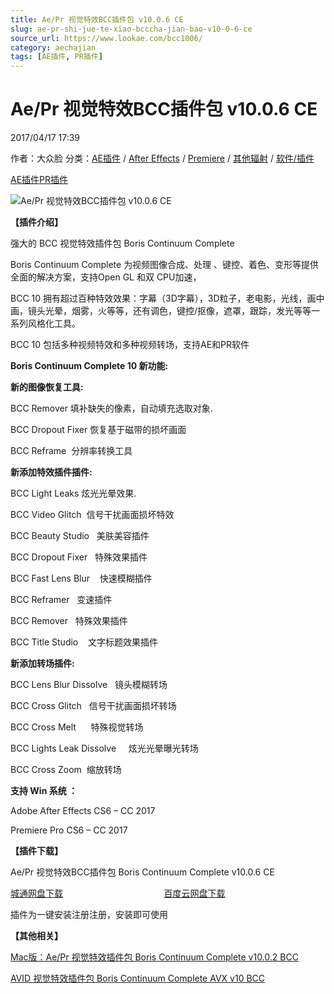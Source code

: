 ```yaml
---
title: Ae/Pr 视觉特效BCC插件包 v10.0.6 CE
slug: ae-pr-shi-jue-te-xiao-bcccha-jian-bao-v10-0-6-ce
source_url: https://www.lookae.com/bcc1006/
category: aechajian
tags: [AE插件, PR插件]
---
```

# Ae/Pr 视觉特效BCC插件包 v10.0.6 CE

2017/04/17 17:39

作者：大众脸
分类：[AE插件](https://www.lookae.com/after-effects/aechajian/) / [After Effects](https://www.lookae.com/after-effects/) / [Premiere](https://www.lookae.com/qitarjcj/premierezy/) / [其他辐射](https://www.lookae.com/others/) / [软件/插件](https://www.lookae.com/qitarjcj/)

[AE插件](https://www.lookae.com/tag/ae%e6%8f%92%e4%bb%b6/)[PR插件](https://www.lookae.com/tag/pr%e6%8f%92%e4%bb%b6/)

![Ae/Pr 视觉特效BCC插件包 v10.0.6 CE](https://www.lookae.com/wp-content/uploads/2016/03/BCC10.jpg "Ae/Pr 视觉特效BCC插件包 v10.0.6 CE-LookAE.com")

**【插件介绍】**

强大的 BCC 视觉特效插件包 Boris Continuum Complete

Boris Continuum Complete 为视频图像合成、处理 、键控、着色、变形等提供全面的解决方案，支持Open GL 和双 CPU加速，

BCC 10 拥有超过百种特效效果：字幕（3D字幕），3D粒子，老电影，光线，画中画，镜头光晕，烟雾，火等等，还有调色，键控/抠像，遮罩，跟踪，发光等等一系列风格化工具。

BCC 10 包括多种视频特效和多种视频转场，支持AE和PR软件

**Boris Continuum Complete 10 新功能:**

**新的图像恢复工具:**

BCC Remover 填补缺失的像素，自动填充选取对象.

BCC Dropout Fixer 恢复基于磁带的损坏画面

BCC Reframe  分辨率转换工具

**新添加特效插件插件:**

BCC Light Leaks 炫光光晕效果.

BCC Video Glitch  信号干扰画面损坏特效

BCC Beauty Studio   美肤美容插件

BCC Dropout Fixer   特殊效果插件

BCC Fast Lens Blur    快速模糊插件

BCC Reframer   变速插件

BCC Remover   特殊效果插件

BCC Title Studio    文字标题效果插件

**新添加转场插件:**

BCC Lens Blur Dissolve   镜头模糊转场

BCC Cross Glitch   信号干扰画面损坏转场

BCC Cross Melt      特殊视觉转场

BCC Lights Leak Dissolve     炫光光晕曝光转场

BCC Cross Zoom  缩放转场

**支持 Win 系统 ：**

Adobe After Effects CS6 – CC 2017

Premiere Pro CS6 – CC 2017

**【插件下载】**

Ae/Pr 视觉特效BCC插件包 Boris Continuum Complete v10.0.6 CE

[城通网盘下载](https://lookae.ctfile.com/fs/Zqy198705409)                                         [百度云网盘下载](https://pan.baidu.com/s/1slFc1nJ)

插件为一键安装注册注册，安装即可使用

**【其他相关】**

[Mac版：Ae/Pr 视觉特效插件包 Boris Continuum Complete v10.0.2 BCC](https://www.lookae.com/macbcc1002/)

[AVID 视觉特效插件包 Boris Continuum Complete AVX v10 BCC](http://page62.400gb.com/file/128904812)
